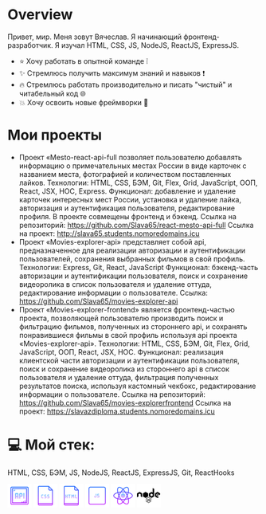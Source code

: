 # Overview

Привет, мир. Меня зовут Вячеслав. Я начинающий фронтенд-разработчик. Я изучал HTML, CSS, JS, NodeJS, ReactJS, ExpressJS.

- :star: Хочу работать в опытной команде :grey_exclamation:
- :sparkles: Стремлюсь получить максимум знаний и навыков :exclamation:
- :fire: Стремлюсь работать производительно и писать "чистый" и читабельный код :globe_with_meridians:
- :collision: Хочу освоить новые фреймворки :mega:

# Мои проекты
- Проект «Mesto-react-api-full позволяет пользователю добавлять
информацию о примечательных местах России в виде карточек с
названием места, фотографией и количеством поставленных лайков.
Технологии: HTML, CSS, БЭМ, Git, Flex, Grid, JavaScript, ООП, React, JSX,
HOC, Express.
Функционал: добавление и удаление карточек интересных мест
России, установка и удаление лайка, авторизация и аутентификация
пользователя, редактирование профиля. В проекте совмещены
фронтенд и бэкенд.
Ссылка на репозиторий: https://github.com/Slava65/react-mesto-api-full
Ссылка на проект: http://slava65.students.nomoredomains.icu
- Проект «Movies-explorer-api» представляет собой api,
предназначенное для реализации авторизации и аутентификации
пользователей, сохранения выбранных фильмов в свой профиль.
Технологии: Express, Git, React, JavaScript
Функционал: бэкенд-часть авторизации и аутентификации
пользователя, поиск и сохранение видеоролика в список пользователя
и удаление оттуда, редактирование информации о пользователе.
Ссылка: https://github.com/Slava65/movies-explorer-api
- Проект «Movies-explorer-frontend» является фронтенд-частью
проекта, позволяющей пользователю производить поиск и
фильтрацию фильмов, полученных из стороннего api, и сохранять
понравившиеся фильмы в свой профиль используя api проекта
«Movies-explorer-api».
Технологии: HTML, CSS, БЭМ, Git, Flex, Grid, JavaScript, ООП, React, JSX,
HOC.
Функционал: реализация клиентской части авторизации и
аутентификации пользователя, поиск и сохранение видеоролика из
стороннего api в список пользователя и удаление оттуда, фильтрация
полученных результатов поиска, используя кастомный чекбокс,
редактирование информации о пользователе.
Ссылка на репозиторий: https://github.com/Slava65/movies-explorerfrontend
Ссылка на проект: https://slavazdiploma.students.nomoredomains.icu


# :computer: Мой стек:
HTML, CSS, БЭМ, JS, NodeJS, ReactJS, ExpressJS, Git, ReactHooks

![](68747470733a2f2f696d672e69636f6e73382e636f6d2f6e6f6c616e2f34382f6170692e706e67.png)
![](68747470733a2f2f696d672e69636f6e73382e636f6d2f6e6f6c616e2f34382f6373732d66696c65747970652e706e67.png)
![](68747470733a2f2f696d672e69636f6e73382e636f6d2f6e6f6c616e2f34382f68746d6c2d66696c65747970652e706e67.png)
![](68747470733a2f2f696d672e69636f6e73382e636f6d2f6e6f6c616e2f34382f6a732e706e67.png)
![](68747470733a2f2f696d672e69636f6e73382e636f6d2f6e6f6c616e2f34382f72656163742d6e61746976652e706e67.png)
![](68747470733a2f2f696d672e69636f6e73382e636f6d2f77696e646f77732f34382f3030303030302f6e6f64656a732e706e67.png)
